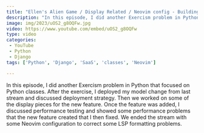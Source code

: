 ```yaml
---
title: "Ellen's Alien Game / Display Related / Neovim config - Building SaaS with Python and Django #157"
description: "In this episode, I did another Exercism problem in Python that focused on Python classes. After the exercise, I deployed my model change from last stream and discussed deployment strategy. Then we worked on some of the display pieces for the new feature. Once the feature was added, I discussed performance testing and showed some performance problems that the new feature created that I then fixed. We ended the stream with some Neovim configuration to correct some LSP formatting problems."
image: img/2023/uOS2_g8OQFw.jpg
video: https://www.youtube.com/embed/uOS2_g8OQFw
type: video
categories:
 - YouTube
 - Python
 - Django
tags: ['Python', 'Django', 'SaaS', 'classes', 'Neovim']

---
```


In this episode, I did another Exercism problem in Python that focused on Python classes. After the exercise, I deployed my model change from last stream and discussed deployment strategy. Then we worked on some of the display pieces for the new feature. Once the feature was added, I discussed performance testing and showed some performance problems that the new feature created that I then fixed. We ended the stream with some Neovim configuration to correct some LSP formatting problems.

